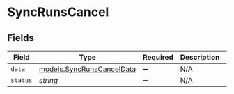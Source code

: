 # SyncRunsCancel


## Fields

| Field                                                        | Type                                                         | Required                                                     | Description                                                  | Example                                                      |
| ------------------------------------------------------------ | ------------------------------------------------------------ | ------------------------------------------------------------ | ------------------------------------------------------------ | ------------------------------------------------------------ |
| `data`                                                       | [models.SyncRunsCancelData](../models/syncrunscanceldata.md) | :heavy_minus_sign:                                           | N/A                                                          |                                                              |
| `status`                                                     | *string*                                                     | :heavy_minus_sign:                                           | N/A                                                          | cancelled                                                    |